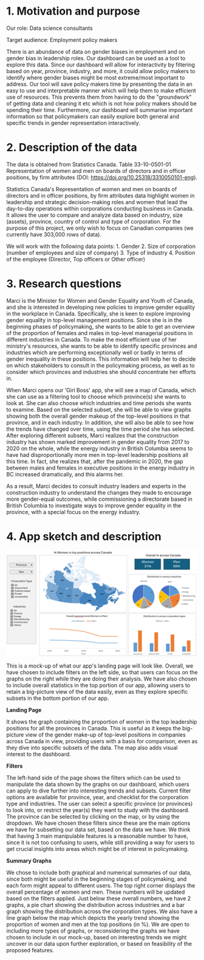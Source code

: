 # 1. Motivation and purpose

Our role: Data science consultants

Target audience: Employment policy makers

There is an abundance of data on gender biases in employment and on gender bias in leadership roles. Our dashboard can be used as a tool to explore this data. Since our dashboard will allow for interactivity by filtering based on year, province, industry, and more, it could allow policy makers to identify where gender biases might be most extreme/most important to address. Our tool will save policy makers time by presenting the data in an easy to use and interpretable manner which will help them to make efficient use of resources. This prevents them from having to do the "groundwork" of getting data and cleaning it etc which is not how policy makers should be spending their time. Furthermore, our dashboard will summarise important information so that policymakers can easily explore both general and specific trends in gender representation interactively.

# 2. Description of the data

The data is obtained from Statistics Canada. Table 33-10-0501-01 Representation of women and men on boards of directors and in officer positions, by firm attributes (DOI: <https://doi.org/10.25318/3310050101-eng>).

Statistics Canada's Representation of women and men on boards of directors and in officer positions, by firm attributes data highlight women in leadership and strategic decision-making roles and women that lead the day-to-day operations within corporations conducting business in Canada. It allows the user to compare and analyze data based on industry, size (assets), province, country of control and type of corporation. For the purpose of this project, we only wish to focus on Canadian companies (we currently have 303,000 rows of data).

We will work with the following data points: 1. Gender 2. Size of corporation (number of employees and size of company) 3. Type of industry 4. Position of the employee (Director, Top officers or Other officer)

# 3. Research questions

Marci is the Minister for Women and Gender Equality and Youth of Canada, and she is interested in developing new policies to improve gender equality in the workplace in Canada. Specifically, she is keen to explore improving gender equality in top-level management positions. Since she is in the beginning phases of policymaking, she wants to be able to get an overview of the proportion of females and males in top-level managerial positions in different industries in Canada. To make the most efficient use of her ministry's resources, she wants to be able to identify specific provinces and industries which are performing exceptionally well or badly in terms of gender inequality in these positions. This information will help her to decide on which stakeholders to consult in the policymaking process, as well as to consider which provinces and industries she should concentrate her efforts in.

When Marci opens our 'Girl Boss' app, she will see a map of Canada, which she can use as a filtering tool to choose which province(s) she wants to look at. She can also choose which industries and time periods she wants to examine. Based on the selected subset, she will be able to view graphs showing both the overall gender makeup of the top-level positions in that province, and in each industry. In addition, she will also be able to see how the trends have changed over time, using the time period she has selected. After exploring different subsets, Marci realizes that the construction industry has shown marked improvement in gender equality from 2017 to 2020 on the whole, while the energy industry in British Columbia seems to have had disproportionally more men in top-level leadership positions all this time. In fact, she realizes that, after the pandemic in 2020, the gap between males and females in executive positions in the energy industry in BC increased dramatically, and this alarms her.

As a result, Marci decides to consult industry leaders and experts in the construction industry to understand the changes they made to encourage more gender-equal outcomes, while commissioning a directorate based in British Columbia to investigate ways to improve gender equality in the province, with a special focus on the energy industry.

# 4. App sketch and description

![](../img/sketch.png "App sketch")

This is a mock-up of what our app's landing page will look like. Overall, we have chosen to include filters on the left side, so that users can focus on the graphs on the right while they are doing their analysis. We have also chosen to include overall statistics in the top portion of our app, allowing users to retain a big-picture view of the data easily, even as they explore specific subsets in the bottom portion of our app.

**Landing Page**

It shows the graph containing the proportion of women in the top leadership positions for all the provinces in Canada. This is useful as it keeps the big-picture view of the gender make-up of top-level positions in companies across Canada in view, providing users with a basis for comparison, even as they dive into specific subsets of the data. The map also adds visual interest to the dashboard.

**Filters**

The left-hand side of the page shows the filters which can be used to manipulate the data shown by the graphs on our dashboard, which users can apply to dive further into interesting trends and subsets. Current filter options are available for province, year, and checklist for the corporation type and industries. The user can select a specific province (or provinces) to look into, or restrict the year(s) they want to study with the dashboard. The province can be selected by clicking on the map, or by using the dropdown. We have chosen these filters since these are the main options we have for subsetting our data set, based on the data we have. We think that having 3 main manipulable features is a reasonable number to have, since it is not too confusing to users, while still providing a way for users to get crucial insights into areas which might be of interest in policymaking.

**Summary Graphs**

We chose to include both graphical and numerical summaries of our data, since both might be useful in the beginning stages of policymaking, and each form might appeal to different users. The top right corner displays the overall percentage of women and men. These numbers will be updated based on the filters applied. Just below these overall numbers, we have 2 graphs, a pie chart showing the distribution across industries and a bar graph showing the distribution across the corporation types. We also have a line graph below the map which depicts the yearly trend showing the proportion of women and men at the top positions (in %). We are open to including more types of graphs, or reconsidering the graphs we have chosen to include in our mock-up, based on interesting trends we might uncover in our data upon further exploration, or based on feasibility of the proposed features.
